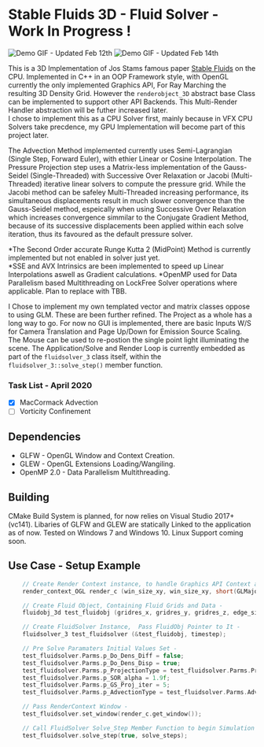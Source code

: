 # Stable Fluids 3D - Fluid Solver - Work In Progress !

![Demo GIF - Updated Feb 12th](gif_demo.gif) ![Demo GIF - Updated Feb 14th](gif_demo_bb.gif)

This is a 3D Implementation of Jos Stams famous paper [Stable Fluids](https://d2f99xq7vri1nk.cloudfront.net/legacy_app_files/pdf/ns.pdf "Paper") on the CPU.
Implemented in C++ in an OOP Framework style, with OpenGL currently the only implemented Graphics API, For Ray Marching the resulting 3D Density Grid. 
However the `renderobject_3D` abstract base Class can be implemented to support other API Backends. This Multi-Render Handler abstraction will be futher increased later.  
I chose to implement this as a CPU Solver first, mainly because in VFX CPU Solvers take precdence, my GPU Implementation will become part of this project later. 

The Advection Method implemented currently uses Semi-Lagrangian (Single Step, Forward Euler), with ethier Linear or Cosine Interpolation. 
The Pressure Projection step uses a Matrix-less implementation of the Gauss-Seidel (Single-Threaded) with Successive Over Relaxation or Jacobi (Multi-Threaded) 
iterative linear solvers to compute the pressure grid. While the Jacobi method can be safeley Multi-Threaded increasing performance, its simultaneous displacements
result in much slower convergence than the Gauss-Seidel method, espeically when using Successive Over Relaxation which increases convergence simmilar to the
Conjugate Gradient Method, because of its successive displacements been applied within each solve iteration, thus its favoured as the default pressure solver.

*The Second Order accurate Runge Kutta 2 (MidPoint) Method is currently implemented but not enabled in solver just yet.  
*SSE and AVX Intrinsics are been implemented to speed up Linear Interpolations aswell as Gradient calculations.
*OpenMP used for Data Parallelism based Multithreading on LockFree Solver operations where applicable. Plan to replace with TBB. 

I Chose to implement my own templated vector and matrix classes oppose to using GLM. These are been further refined. The Project as a whole has a long way to go.
For now no GUI is implemented, there are basic Inputs W/S for Camera Translation and Page Up/Down for Emission Source Scaling. The Mouse can be used
to re-postion the single point light illuminating the scene. 
The Application/Solve and Render Loop is currently embedded as part of the `fluidsolver_3` class itself, within the `fluidsolver_3::solve_step()` member function.

### Task List - April 2020

- [x] MacCormack Advection 
- [ ] Vorticity Confinement

## Dependencies 
* GLFW - OpenGL Window and Context Creation.
* GLEW - OpenGL Extensions Loading/Wangiling.
* OpenMP 2.0 - Data Parallelism Multithreading. 

## Building ##
CMake Build System is planned, for now relies on Visual Studio 2017+ (vc141). Libaries of GLFW and GLEW are statically Linked to the application as of now. 
Tested on Windows 7 and Windows 10. Linux Support coming soon. 

## Use Case - Setup Example ##
````C++
	// Create Render Context instance, to handle Graphics API Context and Window Creation -
	render_context_OGL render_c (win_size_xy, win_size_xy, short(GLMajor), short(GLMinor)); 

	// Create Fluid Object, Containing Fluid Grids and Data - 
	fluidobj_3d test_fluidobj (gridres_x, gridres_y, gridres_z, edge_size); 

	// Create FluidSolver Instance,  Pass FluidObj Pointer to It - 
	fluidsolver_3 test_fluidsolver (&test_fluidobj, timestep);

	// Pre Solve Paramaters Initial Values Set -
	test_fluidsolver.Parms.p_Do_Dens_Diff = false; 
	test_fluidsolver.Parms.p_Do_Dens_Disp = true;  
	test_fluidsolver.Parms.p_ProjectionType = test_fluidsolver.Parms.Project_GaussSeidel_SOR; 
	test_fluidsolver.Parms.p_SOR_alpha = 1.9f;
	test_fluidsolver.Parms.p_GS_Proj_iter = 5; 
	test_fluidsolver.Parms.p_AdvectionType = test_fluidsolver.Parms.Advect_SL_BackTrace_Euler;

	// Pass RenderContext Window -
	test_fluidsolver.set_window(render_c.get_window());

	// Call FluidSolver Solve_Step Member Function to begin Simulation and Rendering - 
	test_fluidsolver.solve_step(true, solve_steps);
````

